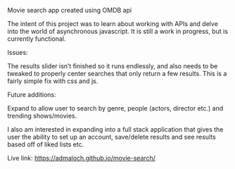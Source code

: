 Movie search app created using OMDB api

The intent of this project was to learn about working with APIs and delve into the world of asynchronous javascript. It is still a work in progress, but is currently functional. 

Issues:

The results slider isn’t finished so it runs endlessly, and also needs to be tweaked to properly center searches that only return a few results. This is a fairly simple fix with css and js.

Future additions:

Expand to allow user to search by genre, people (actors, director etc.) and trending shows/movies.

I also am interested in expanding into a full stack application that gives the user the ability to set up an account, save/delete results and see results based off of liked lists etc.

Live link:
https://admaloch.github.io/movie-search/
